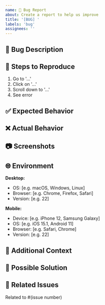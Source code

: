 ```yaml
---
name: 🐛 Bug Report
about: Create a report to help us improve
title: '[BUG] '
labels: 'bug'
assignees: ''
---
```


## 🐛 Bug Description
<!-- A clear and concise description of what the bug is -->

## 🔄 Steps to Reproduce
1. Go to '...'
2. Click on '...'
3. Scroll down to '...'
4. See error

## ✅ Expected Behavior
<!-- A clear and concise description of what you expected to happen -->

## ❌ Actual Behavior
<!-- A clear and concise description of what actually happened -->

## 📷 Screenshots
<!-- If applicable, add screenshots to help explain your problem -->

## 🌐 Environment
**Desktop:**
- OS: [e.g. macOS, Windows, Linux]
- Browser: [e.g. Chrome, Firefox, Safari]
- Version: [e.g. 22]

**Mobile:**
- Device: [e.g. iPhone 12, Samsung Galaxy]
- OS: [e.g. iOS 15.1, Android 11]
- Browser: [e.g. Safari, Chrome]
- Version: [e.g. 22]

## 🔧 Additional Context
<!-- Add any other context about the problem here -->

## 🎯 Possible Solution
<!-- If you have suggestions on a fix for the bug -->

## 📝 Related Issues
<!-- Link any related issues -->
Related to #(issue number)
